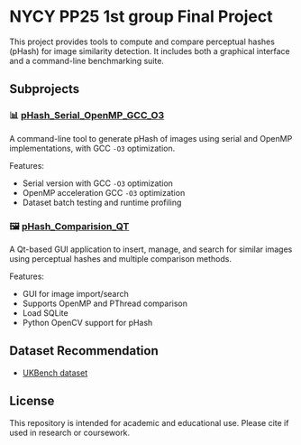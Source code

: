 # NYCY PP25 1st group Final Project

This project provides tools to compute and compare perceptual hashes (pHash) for image similarity detection. It includes both a graphical interface and a command-line benchmarking suite.

## Subprojects

### 📊 [pHash_Serial_OpenMP_GCC_O3](./pHash_Generation_Serial_OpenMP_GCC_O3/)
A command-line tool to generate pHash of images using serial and OpenMP implementations, with GCC `-O3` optimization.

Features:
- Serial version with GCC `-O3` optimization
- OpenMP acceleration GCC `-O3` optimization
- Dataset batch testing and runtime profiling

### 🖼️ [pHash_Comparision_QT](./pHash_Comparison_QT/)
A Qt-based GUI application to insert, manage, and search for similar images using perceptual hashes and multiple comparison methods.

Features:
- GUI for image import/search
- Supports OpenMP and PThread comparison
- Load SQLite
- Python OpenCV support for pHash

## Dataset Recommendation

- [UKBench dataset](https://www.kaggle.com/datasets/sunghoshim/ukbench100)

## License

This repository is intended for academic and educational use. Please cite if used in research or coursework.
